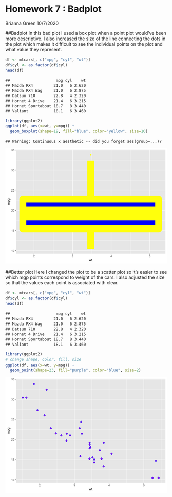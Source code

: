 Homework 7 : Badplot
================
Brianna Green
10/7/2020

\#\#Badplot In this bad plot I used a box plot when a point plot
would’ve been more descriptive. I also increased the size of the line
connecting the dots in the plot which makes it difficult to see the
individual points on the plot and what value they represent.

``` r
df <- mtcars[, c("mpg", "cyl", "wt")]
df$cyl <- as.factor(df$cyl)
head(df)
```

    ##                    mpg cyl    wt
    ## Mazda RX4         21.0   6 2.620
    ## Mazda RX4 Wag     21.0   6 2.875
    ## Datsun 710        22.8   4 2.320
    ## Hornet 4 Drive    21.4   6 3.215
    ## Hornet Sportabout 18.7   8 3.440
    ## Valiant           18.1   6 3.460

``` r
library(ggplot2)
ggplot(df, aes(x=wt, y=mpg)) +
  geom_boxplot(shape=19, fill="blue", color="yellow", size=10)
```

    ## Warning: Continuous x aesthetic -- did you forget aes(group=...)?

![](hw_07_files/figure-gfm/unnamed-chunk-1-1.png)<!-- -->

\#\#Better plot Here I changed the plot to be a scatter plot so it’s
easier to see which mgp points correspond to weight of the cars. I also
adjusted the size so that the values each point is associated with
clear.

``` r
df <- mtcars[, c("mpg", "cyl", "wt")]
df$cyl <- as.factor(df$cyl)
head(df)
```

    ##                    mpg cyl    wt
    ## Mazda RX4         21.0   6 2.620
    ## Mazda RX4 Wag     21.0   6 2.875
    ## Datsun 710        22.8   4 2.320
    ## Hornet 4 Drive    21.4   6 3.215
    ## Hornet Sportabout 18.7   8 3.440
    ## Valiant           18.1   6 3.460

``` r
library(ggplot2)
# change shape, color, fill, size
ggplot(df, aes(x=wt, y=mpg)) +
  geom_point(shape=23, fill="purple", color="blue", size=2)
```

![](hw_07_files/figure-gfm/unnamed-chunk-2-1.png)<!-- -->
